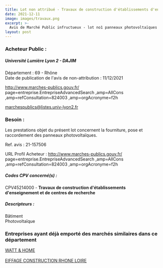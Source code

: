```yaml
---
title: Lot non attribué - Travaux de construction d'établissements d'enseignement et de centres de recherche
date: 2021-12-11
image: images/travaux.png
excerpt: >-
  Avis de Marché Public infructueux - lot no1 panneaux photovoltaïques dans le cadre de la phase no03 de l'opération de construction du learning centre dit la ruche.
layout: post
---
```


### Acheteur Public :
##### Université Lumière Lyon 2 - DAJIM
Département : 69 - Rhône<br/>
Date de publication de l'avis de non-attribution : 11/12/2021


http://www.marches-publics.gouv.fr/ page=entreprise.EntrepriseAdvancedSearch ,amp=AllCons ,amp=refConsultation=824003 ,amp=orgAcronyme=f2h

marchespublics@listes.univ-lyon2.fr


### Besoin :

Les prestations objet du présent lot concernent la fourniture, pose et raccordement des panneaux photovoltaïques.

Ref. avis : 21-157506

URL Profil Acheteur : http://www.marches-publics.gouv.fr/ page=entreprise.EntrepriseAdvancedSearch ,amp=AllCons ,amp=refConsultation=824003 ,amp=orgAcronyme=f2h

##### Codes CPV concerné(s) :
CPV45214000 - **Travaux de construction d'établissements d'enseignement et de centres de recherche** <br/>

##### Descripteurs :
Bâtiment <br/>
Photovoltaïque <br/>

### Entreprises ayant déjà emporté des marchés similaires dans ce département
<a href="/entreprise-568/siren-504109273">WATT & HOME</a><br/><br/>
<a href="/entreprise-576/siren-799374178">EIFFAGE CONSTRUCTION RHONE LOIRE</a><br/><br/>
